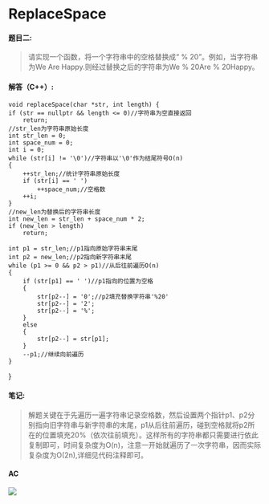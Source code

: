 # ReplaceSpace #

#### 题目二: ####
> 请实现一个函数，将一个字符串中的空格替换成“ % 20”。例如，当字符串为We Are Happy.则经过替换之后的字符串为We % 20Are % 20Happy。

#### 解答（C++）: ####

    void replaceSpace(char *str, int length) {
	if (str == nullptr && length <= 0)//字符串为空直接返回
		return;
	//str_len为字符串原始长度
	int str_len = 0;
	int space_num = 0;
	int i = 0;
	while (str[i] != '\0')//字符串以'\0'作为结尾符号O(n)
	{
		++str_len;//统计字符串原始长度
		if (str[i] == ' ')
			++space_num;//空格数
		++i;
	}
	//new_len为替换后的字符串长度
	int new_len = str_len + space_num * 2;
	if (new_len > length)
		return;

	int p1 = str_len;//p1指向原始字符串末尾
	int p2 = new_len;//p2指向新字符串末尾
	while (p1 >= 0 && p2 > p1)//从后往前遍历O(n)
	{
		if (str[p1] == ' ')//p1指向的位置为空格
		{
			str[p2--] = '0';//p2填充替换字符串'%20'
			str[p2--] = '2';
			str[p2--] = '%';
		}
		else 
		{
			str[p2--] = str[p1];
		}
		--p1;//继续向前遍历
	}
}





#### 笔记: ####
> 解题关键在于先遍历一遍字符串记录空格数，然后设置两个指针p1、p2分别指向旧字符串与新字符串的末尾，p1从后往前遍历，碰到空格就将p2所在的位置填充20%（依次往前填充）。这样所有的字符串都只需要进行依此复制即可，时间复杂度为O(n)，注意一开始就遍历了一次字符串，因而实际复杂度为O(2n),详细见代码注释即可。

#### AC ####

![](http://i.imgur.com/PtGsGso.png)

